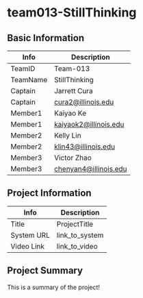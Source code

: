 # team013-StillThinking

## Basic Information

|   Info      |        Description     |
| ----------- | ---------------------- |
| TeamID      |        Team-013        |
| TeamName    |      StillThinking     |
| Captain     |       Jarrett Cura     |
| Captain     |   cura2@illinois.edu   |
| Member1     |       Kaiyao Ke        |
| Member1     |  kaiyaok2@illinois.edu |
| Member2     |       Kelly Lin        |
| Member2     |   klin43@illinois.edu  |
| Member3     |       Victor Zhao      |
| Member3     |  chenyan4@illinois.edu |

## Project Information

|   Info      |        Description     |
| ----------- | ---------------------- |
|  Title      |       ProjectTitle     |
| System URL  |      link_to_system    |
| Video Link  |      link_to_video     |

## Project Summary

This is a summary of the project!
